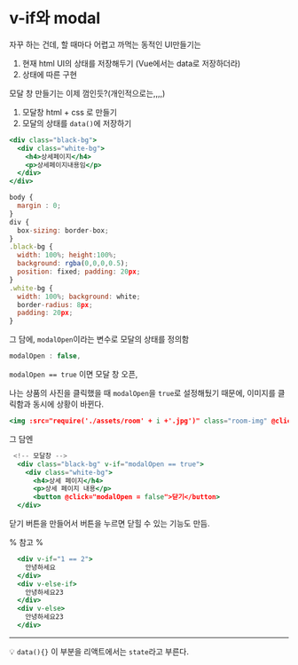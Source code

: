 # v-if와 modal

자꾸 하는 건데, 할 때마다 어렵고 까먹는 동적인  UI만들기는

1. 현재 html UI의 상태를 저장해두기 (Vue에서는 data로 저장하더라)
2. 상태에 따른 구현

모달 창 만들기는 이제 껌인듯?(개인적으로는,,,,)

1. 모달창 html + css 로 만들기
2. 모달의 상태를 `data()`에 저장하기

```jsx
<div class="black-bg">
  <div class="white-bg">
    <h4>상세페이지</h4>
    <p>상세페이지내용임</p>
  </div>
</div>
```

```jsx
body {
  margin : 0;
}
div {
  box-sizing: border-box;
}
.black-bg {
  width: 100%; height:100%;
  background: rgba(0,0,0,0.5);
  position: fixed; padding: 20px;
}
.white-bg {
  width: 100%; background: white;
  border-radius: 8px;
  padding: 20px;
} 
```

그 담에, `modalOpen`이라는 변수로 모달의 상태를 정의함

```jsx
modalOpen : false,
```

`modalOpen == true` 이면 모달 창 오픈,

나는 상품의 사진을 클릭했을 때 `modalOpen`을 `true`로 설정해뒀기 때문에, 이미지를 클릭함과 동시에 상황이 바뀐다.

```jsx
<img :src="require('./assets/room' + i +'.jpg')" class="room-img" @click="modalOpen = true">
```

그 담엔 

```jsx
 <!-- 모달창 -->
  <div class="black-bg" v-if="modalOpen == true">
    <div class="white-bg">
      <h4>상세 페이지</h4>
      <p>상세 페이지 내용</p>
      <button @click="modalOpen = false">닫기</button>
  </div>
```

닫기 버튼을 만들어서 버튼을 누르면 닫힐 수 있는 기능도 만듬.

% 참고 %

```jsx
  <div v-if="1 == 2">
    안녕하세요
  </div>  
  <div v-else-if>
    안녕하세요23
  </div>
  <div v-else>
    안녕하세요23
  </div>

```

---

💡 `data(){}` 이 부분을 리액트에서는 `state`라고 부른다.
